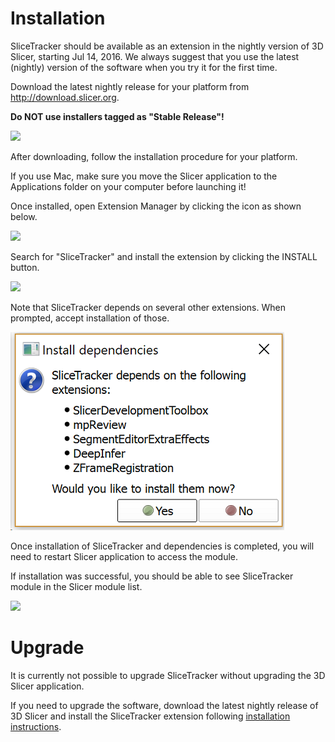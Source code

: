 # Installation

SliceTracker should be available as an extension in the nightly version of 3D Slicer, starting Jul 14, 2016. We always suggest that you use the latest (nightly) version of the software when you try it for the first time.

Download the latest nightly release for your platform from http://download.slicer.org. 

**Do NOT use installers tagged as "Stable Release"!**

![](../images/slicer_download.png)

After downloading, follow the installation procedure for your platform. 

If you use Mac, make sure you move the Slicer application to the Applications folder on your computer before launching it!

Once installed, open Extension Manager by clicking the icon as shown below.

![](../images/extension_manager.png)

Search for "SliceTracker" and install the extension by clicking the INSTALL button.

![](../images/install_slicetracker.png)

Note that SliceTracker depends on several other extensions. When prompted, accept installation of those.

![](../images/install_dependencies.png)

Once installation of SliceTracker and dependencies is completed, you will need to restart Slicer application to access the module.

If installation was successful, you should be able to see SliceTracker module in the Slicer module list.

![](../images/confirm_install.png)

# Upgrade
It is currently not possible to upgrade SliceTracker without upgrading the 3D Slicer application.

If you need to upgrade the software, download the latest nightly release of 3D Slicer and install the SliceTracker extension following [installation instructions](docs/user_guide/install.md).

